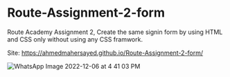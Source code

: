 # Route-Assignment-2-form

Route Academy Assignment 2, Create the same signin form by using HTML and CSS only without using any CSS framwork.

Site: https://ahmedmahersayed.github.io/Route-Assignment-2-form/

![WhatsApp Image 2022-12-06 at 4 41 03 PM](https://user-images.githubusercontent.com/62140280/222279133-fe907f1f-172a-4cb0-bf6e-ab2235242f86.jpeg)

